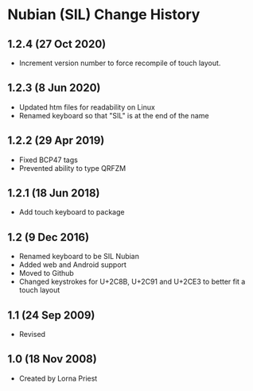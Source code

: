 Nubian (SIL) Change History
=======================

1.2.4 (27 Oct 2020)
-------------------
* Increment version number to force recompile of touch layout.

1.2.3 (8 Jun 2020)
-------------------
* Updated htm files for readability on Linux
* Renamed keyboard so that "SIL" is at the end of the name

1.2.2 (29 Apr 2019)
-------------------
* Fixed BCP47 tags
* Prevented ability to type QRFZM

1.2.1 (18 Jun 2018)
-------------------

* Add touch keyboard to package

1.2 (9 Dec 2016)
-----------------

* Renamed keyboard to be SIL Nubian
* Added web and Android support
* Moved to Github
* Changed keystrokes for U+2C8B, U+2C91 and U+2CE3 to better fit a touch layout

1.1 (24 Sep 2009)
-----------------
* Revised

1.0 (18 Nov 2008)
-----------------
* Created by Lorna Priest
